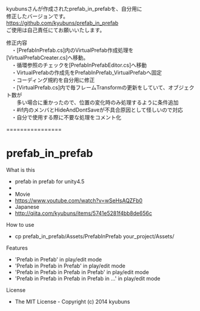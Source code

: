 
kyubunsさんが作成されたprefab_in_prefabを、自分用に  
修正したバージョンです。  
<https://github.com/kyubuns/prefab_in_prefab>  
ご使用は自己責任にてお願いいたします。  


修正内容  
　・[PrefabInPrefab.cs]内のVirtualPrefab作成処理を[VirtualPrefabCreater.cs]へ移動。  
　・循環参照のチェックを[PrefabInPrefabEditor.cs]へ移動  
　・VirtualPrefabの作成先をPrefabInPrefab_VirtualPrefabへ固定  
　・コーディング規約を自分用に修正  
　・[VirtualPrefab.cs]内で毎フレームTransformの更新をしていて、オブジェクト数が  
　　多い場合に重かったので、位置の変化時のみ処理するように条件追加  
　・#if内のメンバとHideAndDontSaveが不具合原因として怪しいので対応  
　・自分で使用する際に不要な処理をコメント化  


================

prefab_in_prefab
================

What is this
* prefab in prefab for unity4.5
*
* Movie
*   https://www.youtube.com/watch?v=wSeHsAQZFb0
* Japanese
*   http://qiita.com/kyubuns/items/5741e5281f4bb8de656c

How to use
* cp prefab_in_prefab/Assets/PrefabInPrefab your_project/Assets/

Features
* 'Prefab in Prefab' in play/edit mode
* 'Prefab in Prefab in Prefab' in play/edit mode
* 'Prefab in Prefab in Prefab in Prefab' in play/edit mode
* 'Prefab in Prefab in Prefab in Prefab in ...' in play/edit mode

License
* The MIT License - Copyright (c) 2014 kyubuns

